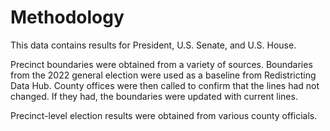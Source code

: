 # Methodology

This data contains results for President, U.S. Senate, and U.S. House. 

Precinct boundaries were obtained from a variety of sources. Boundaries from the 2022 general election were used as a baseline from Redistricting Data Hub. County offices were then called to confirm that the lines had not changed. If they had, the boundaries were updated with current lines. 

Precinct-level election results were obtained from various county officials.